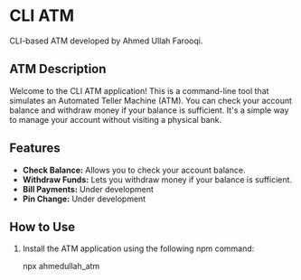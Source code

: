 # CLI ATM

CLI-based ATM developed by Ahmed Ullah Farooqi.

## ATM Description

Welcome to the CLI ATM application! This is a command-line tool that simulates an Automated Teller Machine (ATM). You can check your account balance and withdraw money if your balance is sufficient. It's a simple way to manage your account without visiting a physical bank.

## Features

- **Check Balance:** Allows you to check your account balance.
- **Withdraw Funds:** Lets you withdraw money if your balance is sufficient.
- **Bill Payments:** Under development
- **Pin Change:** Under development

## How to Use

1. Install the ATM application using the following npm command:

   npx ahmedullah_atm